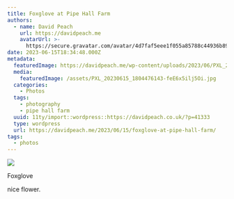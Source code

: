 ```yaml
---
title: Foxglove at Pipe Hall Farm
authors:
  - name: David Peach
    url: https://davidpeach.me
    avatarUrl: >-
      https://secure.gravatar.com/avatar/4d7faf5eee1f055a85788c44936b8995eaab6dfb004e7854ec747ccb272e91ee?s=96&d=mm&r=g
date: 2023-06-15T18:34:48.000Z
metadata:
  featuredImage: https://davidpeach.me/wp-content/uploads/2023/06/PXL_20230615_1804476143.jpg
  media:
    featuredImage: /assets/PXL_20230615_1804476143-feE6x5ilj5Oi.jpg
  categories:
    - Photos
  tags:
    - photography
    - pipe hall farm
  uuid: 11ty/import::wordpress::https://davidpeach.co.uk/?p=41333
  type: wordpress
  url: https://davidpeach.me/2023/06/15/foxglove-at-pipe-hall-farm/
tags:
  - photos
---
```

[![](/assets/PXL_20230615_1804476143-2048x2-NyVVMYtsq7ly.jpg)](/assets/PXL_20230615_1804476143-2048x2-NyVVMYtsq7ly.jpg)

Foxglove

nice flower.